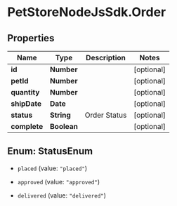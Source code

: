 # PetStoreNodeJsSdk.Order

## Properties

Name | Type | Description | Notes
------------ | ------------- | ------------- | -------------
**id** | **Number** |  | [optional] 
**petId** | **Number** |  | [optional] 
**quantity** | **Number** |  | [optional] 
**shipDate** | **Date** |  | [optional] 
**status** | **String** | Order Status | [optional] 
**complete** | **Boolean** |  | [optional] 



## Enum: StatusEnum


* `placed` (value: `"placed"`)

* `approved` (value: `"approved"`)

* `delivered` (value: `"delivered"`)




